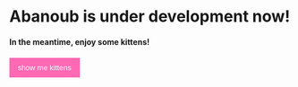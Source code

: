 # Abanoub is under development now!

#### In the meantime, enjoy some kittens!

<div id="image-container"></div> <!-- Initially empty -->

<div style="margin-top: 20px;">
    <button id="show-more" style="background-color: #FF69B4; color: white; border: none; padding: 10px 15px; cursor: pointer; float: left;">show me kittens</button>
</div>

<!-- Fixed position button container -->
<div style="position: fixed; bottom: 20px; right: 20px;">
    <button id="next-cat" style="background-color: #008CBA; color: white; border: none; padding: 10px 15px; cursor: pointer; display: none;">more cats</button>
</div>

<script>
const images = [
    "images/cat1.jpg",
    "images/cat2.jpg",
    "images/cat3.jpg",
    "images/cat4.jpg",
    "images/cat5.jpg",
    "images/cat6.jpg",
    "images/cat7.jpg"
];

let currentIndex = 0;

// Show the first cat image when 'Show More Kittens' is clicked
document.getElementById("show-more").onclick = function() {
    const imageContainer = document.getElementById("image-container");
    const newImage = document.createElement("img");
    newImage.src = images[currentIndex]; // Show the first image
    newImage.alt = `Image ${currentIndex + 1}`;
    newImage.style.width = "500px"; // Adjust the image size
    newImage.style.display = "block"; // Ensure images are displayed as block elements
    newImage.style.margin = "10px auto"; // Center images and add margin
    imageContainer.appendChild(newImage); // Add the image to the container

    this.style.display = "none"; // Hide the 'Show More' button
    document.getElementById("next-cat").style.display = "inline-block"; // Show 'Next Cat' button
};

// Change image when 'Next Cat' button is clicked
document.getElementById("next-cat").onclick = function() {
    currentIndex = (currentIndex + 1) % images.length; // Loop back to the first image
    const currentImage = document.querySelector("#image-container img");
    currentImage.src = images[currentIndex]; // Update the image source
    currentImage.alt = `Image ${currentIndex + 1}`; // Update the alt text
};
</script>
